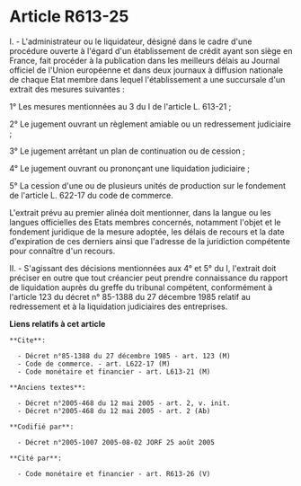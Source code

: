 # Article R613-25

I. - L'administrateur ou le liquidateur, désigné dans le cadre d'une procédure ouverte à l'égard d'un établissement de crédit
ayant son siège en France, fait procéder à la publication dans les meilleurs délais au Journal officiel de l'Union européenne
et dans deux journaux à diffusion nationale de chaque Etat membre dans lequel l'établissement a une succursale d'un extrait
des mesures suivantes :

1° Les mesures mentionnées au 3 du I de l'article L. 613-21 ;

2° Le jugement ouvrant un règlement amiable ou un redressement judiciaire ;

3° Le jugement arrêtant un plan de continuation ou de cession ;

4° Le jugement ouvrant ou prononçant une liquidation judiciaire ;

5° La cession d'une ou de plusieurs unités de production sur le fondement de l'article L. 622-17 du code de commerce.

L'extrait prévu au premier alinéa doit mentionner, dans la langue ou les langues officielles des Etats membres concernés,
notamment l'objet et le fondement juridique de la mesure adoptée, les délais de recours et la date d'expiration de ces
derniers ainsi que l'adresse de la juridiction compétente pour connaître d'un recours.

II. - S'agissant des décisions mentionnées aux 4° et 5° du I, l'extrait doit préciser en outre que tout créancier peut
prendre connaissance du rapport de liquidation auprès du greffe du tribunal compétent, conformément à l'article 123 du décret
n° 85-1388 du 27 décembre 1985 relatif au redressement et à la liquidation judiciaires des entreprises.

**Liens relatifs à cet article**

	**Cite**:

	  - Décret n°85-1388 du 27 décembre 1985 - art. 123 (M)
	  - Code de commerce. - art. L622-17 (M)
	  - Code monétaire et financier - art. L613-21 (M)

	**Anciens textes**:

	  - Décret n°2005-468 du 12 mai 2005 - art. 2, v. init.
	  - Décret n°2005-468 du 12 mai 2005 - art. 2 (Ab)

	**Codifié par**:

	  - Décret n°2005-1007 2005-08-02 JORF 25 août 2005

	**Cité par**:

	  - Code monétaire et financier - art. R613-26 (V)
